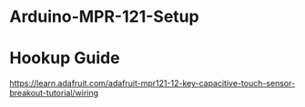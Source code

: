 # Arduino-MPR-121-Setup
# Hookup Guide
https://learn.adafruit.com/adafruit-mpr121-12-key-capacitive-touch-sensor-breakout-tutorial/wiring
